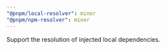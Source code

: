 ```yaml
---
"@pnpm/local-resolver": minor
"@pnpm/npm-resolver": minor
---
```


Support the resolution of injected local dependencies.
